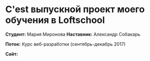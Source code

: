 # C'est выпускной проект моего обучения в Loftschool

**Студент:** Мария Миронова
**Наставник:** Александр Собакарь

**Поток:** Курс веб-разработки (сентябрь-декабрь 2017)

**Сайт:** 

